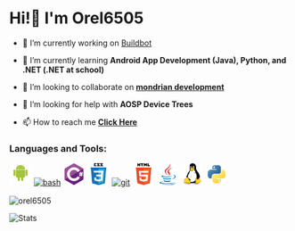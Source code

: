 <h1> Hi!👋 I'm Orel6505</h1>

- 🔭 I’m currently working on [Buildbot](https://github.com/Orel6505/Buildbot)

- 🌱 I’m currently learning **Android App Development (Java), Python, and .NET (.NET at school)**

- 👯 I’m looking to collaborate on **[mondrian development](https://github.com/cupid-development)**

- 🤝 I’m looking for help with **AOSP Device Trees**

- 📫 How to reach me **[Click Here](https://t.me/orel6505)**

<h3 align="left">Languages and Tools:</h3>
<p align="left"> <a href="https://source.android.com" rel="noreferrer"><img src="https://raw.githubusercontent.com/devicons/devicon/master/icons/android/android-original-wordmark.svg" alt="android" width="40" height="40"/></a> <a href="https://www.gnu.org/software/bash/" rel="noreferrer"><img src="https://www.vectorlogo.zone/logos/gnu_bash/gnu_bash-icon.svg" alt="bash" width="40" height="40"/></a> <a href="https://www.w3schools.com/cs/" rel="noreferrer"> <img src="https://raw.githubusercontent.com/devicons/devicon/master/icons/csharp/csharp-original.svg" alt="csharp" width="40" height="40"/></a> <a href="https://www.w3schools.com/css/" rel="noreferrer"><img src="https://raw.githubusercontent.com/devicons/devicon/master/icons/css3/css3-original-wordmark.svg" alt="css3" width="40" height="40"/></a> <a href="https://git-scm.com/" rel="noreferrer"><img src="https://www.vectorlogo.zone/logos/git-scm/git-scm-icon.svg" alt="git" width="40" height="40"/></a> <a href="https://www.w3.org/html/" rel="noreferrer"><img src="https://raw.githubusercontent.com/devicons/devicon/master/icons/html5/html5-original-wordmark.svg" alt="html5" width="40" height="40"/></a> <a href="https://www.java.com" rel="noreferrer"><img src="https://raw.githubusercontent.com/devicons/devicon/master/icons/java/java-original.svg" alt="java" width="40" height="40"/></a> <a href="https://www.linux.org/"  rel="noreferrer"><img src="https://raw.githubusercontent.com/devicons/devicon/master/icons/linux/linux-original.svg" alt="linux" width="40" height="40"/></a> <a href="https://www.python.org" rel="noreferrer"> <img src="https://raw.githubusercontent.com/devicons/devicon/master/icons/python/python-original.svg" alt="python" width="40" height="40"/> </a></p>

<p><img align="center" src="https://github-readme-stats.vercel.app/api?username=orel6505&show_icons=true&locale=en" alt="orel6505" /></p>

<p><img src="https://komarev.com/ghpvc/?username=orel6505&label=Profile%20views&color=0e75b6&style=flat" alt="Stats" /></p>